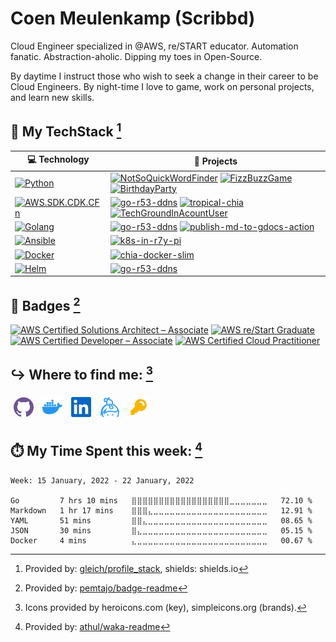 # Coen Meulenkamp (Scribbd)

Cloud Engineer specialized in @AWS, re/START educator. Automation fanatic. Abstraction-aholic. Dipping my toes in Open-Source.

By daytime I instruct those who wish to seek a change in their career to be Cloud Engineers. By night-time I love to game, work on personal projects, and learn new skills.

<!--
## 🛤️ My Current Projects:
<!--START_SECTION:activity -/->
<!--END_SECTION:activity -/->

Provided by: [jamesgeorge007/github-activity-readme](https://github.com/jamesgeorge007/github-activity-readme)
-->

## 🥞 My TechStack [^1]
<!-- START OF PROFILE STACK, DO NOT REMOVE -->
| 💻 **Technology** | 🚀 **Projects** |
| - | - |
| [![Python](https://img.shields.io/static/v1?label=&message=Python&color=3C78A9&logo=python&logoColor=FFFFFF)](https://www.python.org/) | [![NotSoQuickWordFinder](https://img.shields.io/static/v1?label=&message=NotSoQuickWordFinder&color=000605&logo=github&logoColor=FFFFFF&labelColor=000605)](https://github.com/Scribbd/NotSoQuickWordFinder) [![FizzBuzzGame](https://img.shields.io/static/v1?label=&message=FizzBuzzGame&color=000605&logo=github&logoColor=FFFFFF&labelColor=000605)](https://github.com/Scribbd/FizzBuzzGame) [![BirthdayParty](https://img.shields.io/static/v1?label=&message=BirthdayParty&color=000605&logo=github&logoColor=FFFFFF&labelColor=000605)](https://github.com/Scribbd/BirthdayParty) |
| [![AWS.SDK.CDK.CFn](https://img.shields.io/static/v1?label=&message=AWS.SDK.CDK.CFn&color=232F3E&logo=amazon%20aws&logoColor=FFFFFF)](https://aws.amazon.com/) | [![go-r53-ddns](https://img.shields.io/static/v1?label=&message=go-r53-ddns&color=000605&logo=github&logoColor=FFFFFF&labelColor=000605)](https://github.com/Scribbd/go-r53-ddns) [![tropical-chia](https://img.shields.io/static/v1?label=&message=tropical-chia%20(WIP)&color=000605&logo=github&logoColor=FFFFFF&labelColor=000605)](https://github.com/Scribbd/tropical-chia) [![TechGroundInAcountUser](https://img.shields.io/static/v1?label=&message=TechGroundInAcountUser&color=000605&logo=github&logoColor=FFFFFF&labelColor=000605)](https://github.com/Scribbd/TechGroundInAcountUser) |
| [![Golang](https://img.shields.io/static/v1?label=&message=Golang&color=7FD6EA&logo=go&logoColor=FFFFFF)](https://golang.org) | [![go-r53-ddns](https://img.shields.io/static/v1?label=&message=go-r53-ddns&color=000605&logo=github&logoColor=FFFFFF&labelColor=000605)](https://github.com/Scribbd/go-r53-ddns) [![publish-md-to-gdocs-action](https://img.shields.io/static/v1?label=&message=publish-md-to-gdocs-action%20(WIP)&color=000605&logo=github&logoColor=FFFFFF&labelColor=000605)](https://github.com/Scribbd/publish-md-to-gdocs-action) |
| [![Ansible](https://img.shields.io/static/v1?label=&message=Ansible&color=EE0000&logo=ansible&logoColor=FFFFFF)](https://www.ansible.com/) | [![k8s-in-r7y-pi](https://img.shields.io/static/v1?label=&message=k8s-in-r7y-pi%20(WIP)&color=000605&logo=github&logoColor=FFFFFF&labelColor=000605)](https://github.com/Scribbd/k8s-in-r7y-pi) |
| [![Docker](https://img.shields.io/static/v1?label=&message=Docker&color=2496ED&logo=docker&logoColor=FFFFFF)](https://www.docker.com/) | [![chia-docker-slim](https://img.shields.io/static/v1?label=&message=chia-docker-slim&color=000605&logo=github&logoColor=FFFFFF&labelColor=000605)](https://github.com/Scribbd/chia-docker-slim) |
| [![Helm](https://img.shields.io/static/v1?label=&message=Helm&color=0F1689&logo=helm&logoColor=FFFFFF)](https://helm.sh/) | [![go-r53-ddns](https://img.shields.io/static/v1?label=&message=go-r53-ddns&color=000605&logo=github&logoColor=FFFFFF&labelColor=000605)](https://github.com/Scribbd/go-r53-ddns) |
<!-- END OF PROFILE STACK, DO NOT REMOVE -->

[^1]: Provided by: [gleich/profile_stack](https://github.com/gleich/profile_stack), shields: shields.io

## 📛 Badges [^2]
<!--START_SECTION:badges-->

[![AWS Certified Solutions Architect – Associate](https://images.credly.com/size/110x110/images/4bc21d8b-4afe-4fbd-9a90-a9de8bf7b240/AWS-SolArchitect-Associate-2020.png)](http://www.credly.com/badges/df935c7e-6ba9-4f79-97b8-539660930908 "AWS Certified Solutions Architect – Associate")
[![AWS re/Start Graduate](https://images.credly.com/size/110x110/images/eaba34f6-f0b2-47ec-a6b7-ff334f7d8a02/AWS-Restart-Graduate-Badge-Foundational.png)](http://www.credly.com/badges/b6947f21-a85f-415b-81e6-9158d469191c "AWS re/Start Graduate")
[![AWS Certified Developer – Associate](https://images.credly.com/size/110x110/images/598f6ac6-2dbd-4394-8ae4-943b2f4c43ea/AWS-Developer-Associate-2020.png)](http://www.credly.com/badges/1dbb980b-4915-4e46-8fd7-41f627c5cd1b "AWS Certified Developer – Associate")
[![AWS Certified Cloud Practitioner](https://images.credly.com/size/110x110/images/68468004-5a85-4f3b-bc58-590773979486/AWS-CloudPractitioner-2020.png)](http://www.credly.com/badges/a2d27e7f-d6ef-47f3-b45c-18fb605a5404 "AWS Certified Cloud Practitioner")
<!--END_SECTION:badges-->

[^2]: Provided by: [pemtajo/badge-readme](https://github.com/pemtajo/badge-readme)

## ↪️ Where to find me: [^3]
<a href="https://github.com/Scribbd"><img style="padding:5px" src="./assets/github.png" alt="Github Profile. Where you are at!" title="Github Profile. Where you are at!"></a> <a href="https://hub.docker.com/u/scribbd"><img style="padding:5px" src="./assets/docker.png" alt="Docker-Hub Profile" title="DockerHub Profile"></a> <a href="https://www.linkedin.com/in/coen-meulenkamp-88767031/"><img style="padding:5px" src="./assets/linkedin.png" alt="LinkedIn Profile" title="LinkedIn Profile"></a> <a href="https://keybase.io/scribbd"><img style="padding:5px" src="./assets/keybase.png" title="KeyBase Profile"></img></a> <a href="https://keybase.io/scribbd/pgp_keys.asc"><img style="padding:5px" src="./assets/public_key.png" alt="Get my public keys!" title="Get my public keys!"></a>

[^3]: Icons provided by heroicons.com (key), simpleicons.org (brands).

## ⏱️ My Time Spent this week: [^4]
<!--START_SECTION:waka-->
```text
Week: 15 January, 2022 - 22 January, 2022

Go         7 hrs 10 mins   ⣿⣿⣿⣿⣿⣿⣿⣿⣿⣿⣿⣿⣿⣿⣿⣿⣿⣿⣀⣀⣀⣀⣀⣀⣀   72.10 % 
Markdown   1 hr 17 mins    ⣿⣿⣿⣄⣀⣀⣀⣀⣀⣀⣀⣀⣀⣀⣀⣀⣀⣀⣀⣀⣀⣀⣀⣀⣀   12.91 % 
YAML       51 mins         ⣿⣿⣄⣀⣀⣀⣀⣀⣀⣀⣀⣀⣀⣀⣀⣀⣀⣀⣀⣀⣀⣀⣀⣀⣀   08.65 % 
JSON       30 mins         ⣿⣄⣀⣀⣀⣀⣀⣀⣀⣀⣀⣀⣀⣀⣀⣀⣀⣀⣀⣀⣀⣀⣀⣀⣀   05.15 % 
Docker     4 mins          ⣄⣀⣀⣀⣀⣀⣀⣀⣀⣀⣀⣀⣀⣀⣀⣀⣀⣀⣀⣀⣀⣀⣀⣀⣀   00.67 % 
```
<!--END_SECTION:waka-->

[^4]: Provided by: [athul/waka-readme](https://github.com/athul/waka-readme)